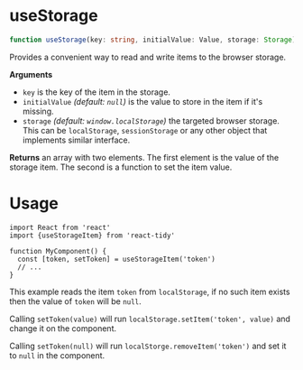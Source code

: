 # useStorage

```ts
function useStorage(key: string, initialValue: Value, storage: Storage): StorageItem
```

Provides a convenient way to read and write items to the browser storage.

**Arguments**

- `key` is the key of the item in the storage.
- `initialValue` _(default: `null`)_ is the value to store in the item if it's missing.
- `storage` _(default: `window.localStorage`)_ the targeted browser storage. This can be `localStorage`, `sessionStorage` or any other object that implements similar interface.

**Returns** an array with two elements. The first element is the value of the storage item. The second is a function to set the item value.

# Usage

```tsx
import React from 'react'
import {useStorageItem} from 'react-tidy'

function MyComponent() {
  const [token, setToken] = useStorageItem('token')
  // ...
}
```

This example reads the item `token` from `localStorage`, if no such item exists then the value of `token` will be `null`.

Calling `setToken(value)` will run `localStorage.setItem('token', value)` and change it on the component.

Calling `setToken(null)` will run `localStorge.removeItem('token')` and set it to `null` in the component.

